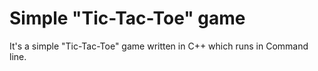# Simple "Tic-Tac-Toe" game

  It's a simple "Tic-Tac-Toe" game written in C++ which runs in Command line.
